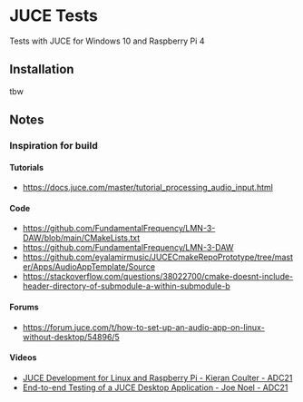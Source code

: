 # JUCE Tests

Tests with JUCE for Windows 10 and Raspberry Pi 4

## Installation

tbw

## Notes

### Inspiration for build 

#### Tutorials

- https://docs.juce.com/master/tutorial_processing_audio_input.html

#### Code

- https://github.com/FundamentalFrequency/LMN-3-DAW/blob/main/CMakeLists.txt
- https://github.com/FundamentalFrequency/LMN-3-DAW
- https://github.com/eyalamirmusic/JUCECmakeRepoPrototype/tree/master/Apps/AudioAppTemplate/Source
- https://stackoverflow.com/questions/38022700/cmake-doesnt-include-header-directory-of-submodule-a-within-submodule-b

#### Forums

- https://forum.juce.com/t/how-to-set-up-an-audio-app-on-linux-without-desktop/54896/5

#### Videos

- [JUCE Development for Linux and Raspberry Pi - Kieran Coulter - ADC21](https://www.youtube.com/watch?v=2_7SVHg7OW4)
- [End-to-end Testing of a JUCE Desktop Application - Joe Noel - ADC21](https://www.youtube.com/watch?v=3gi7CO71414)
